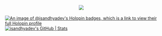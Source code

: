 <!--### Hi there 👋-->
<h1 align="center">
    <img src="https://readme-typing-svg.herokuapp.com/?font=Cedarville+Cursive&size=35&center=true&vCenter=true&width=500&height=70&duration=5000&color=3688FF&lines=Hi+There!👋🏻+;+I'm+Sandhya+dev!;" />
</h1> 
<!-- <div>
  <a href="https://www.twitter.com/" target="blank" class="me-4 ">
        <i class="fab fa-twitter"></i>
            </a>
</div> -->
<!-- <h1 align="center">
    <img src="https://readme-typing-svg.herokuapp.com/?font=courier&size=35&center=true&vCenter=true&width=500&height=70&duration=4000&lines=Hi+There!👋+;+I'm+Sandhya+dev!;" />
</h1> -->
<!--
**isandhyadev/isandhyadev** is a ✨ _special_ ✨ repository because its `README.md` (this file) appears on your GitHub profile.

<!--Here are some ideas to get you started:

- 🔭 I’m currently working on ...
- 🌱 I’m currently learning ...
- 👯 I’m looking to collaborate on ...
- 🤔 I’m looking for help with ...
- 💬 Ask me about ...
- 📫 How to reach me: ...
- 😄 Pronouns: ...
- ⚡ Fun fact: ...
-->
[![An image of @isandhyadev's Holopin badges, which is a link to view their full Holopin profile](https://holopin.me/isandhyadev)](https://holopin.io/@isandhyadev)
[![isandhyadev's GitHub | Stats](https://stats.quine.sh/isandhyadev/github?theme=dark)](https://quine.sh)

